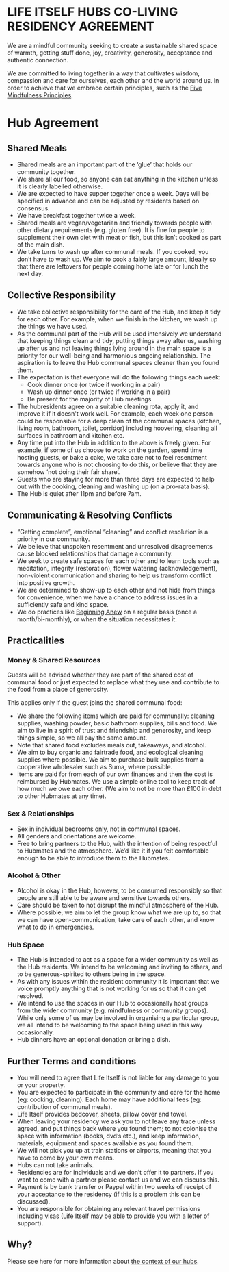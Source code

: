 # LIFE ITSELF HUBS CO-LIVING RESIDENCY AGREEMENT

We are a mindful community seeking to create a sustainable shared space of warmth, getting stuff done, joy, creativity, generosity, acceptance and authentic connection. 

We are committed to living together in a way that cultivates wisdom, compassion and care for ourselves, each other and the world around us. In order to achieve that we embrace certain principles, such as the [Five Mindfulness Principles](https://tao.lifeitself.us/five-mindfulness-trainings/). 

# Hub Agreement

## Shared Meals

*   Shared meals are an important part of the ‘glue’ that holds our community together. 
*   We share all our food, so anyone can eat anything in the kitchen unless it is clearly labelled otherwise.
*   We are expected to have supper together once a week. Days will be specified in advance and can be adjusted by residents based on consensus. 
*   We have breakfast together twice a week.
*   Shared meals are vegan/vegetarian and friendly towards people with other dietary requirements (e.g. gluten free). It is fine for people to supplement their own diet with meat or fish, but this isn’t cooked as part of the main dish.
*   We take turns to wash up after communal meals. If you cooked, you don’t have to wash up. We aim to cook a fairly large amount, ideally so that there are leftovers for people coming home late or for lunch the next day.

## Collective Responsibility

*   We take collective responsibility for the care of the Hub, and keep it tidy for each other. For example, when we finish in the kitchen, we wash up the things we have used.
*   As the communal part of the Hub will be used intensively we understand that keeping things clean and tidy, putting things away after us, washing up after us and not leaving things lying around in the main space is a priority for our well-being and harmonious ongoing relationship. The aspiration is to leave the Hub communal spaces cleaner than you found them.
*   The expectation is that everyone will do the following things each week:
    *   Cook dinner once (or twice if working in a pair)
    *   Wash up dinner once (or twice if working in a pair)
    *   Be present for the majority of Hub meetings
*   The hubresidents agree on a suitable cleaning rota, apply it, and improve it if it doesn't work well. For example, each week one person could be responsible for a deep clean of the communal spaces (kitchen, living room, bathroom, toilet, corridor) including hoovering, cleaning all surfaces in bathroom and kitchen etc.
*   Any time put into the Hub in addition to the above is freely given. For example, if some of us choose to work on the garden, spend time hosting guests, or bake a cake, we take care not to feel resentment towards anyone who is not choosing to do this, or believe that they are somehow ‘not doing their fair share’.
*   Guests who are staying for more than three days are expected to help out with the cooking, cleaning and washing up (on a pro-rata basis).
*   The Hub is quiet after 11pm and before 7am.

## Communicating & Resolving Conflicts

*   “Getting complete”, emotional “cleaning” and conflict resolution is a priority in our community.
*   We believe that unspoken resentment and unresolved disagreements cause blocked relationships that damage a community.
*   We seek to create safe spaces for each other and to learn tools such as meditation, integrity (restoration), flower watering (acknowledgement), non-violent communication and sharing to help us transform conflict into positive growth.
*   We are determined to show-up to each other and not hide from things for convenience, when we have a chance to address issues in a sufficiently safe and kind space. 
*   We do practices like [Beginning Anew](https://tao.lifeitself.us/beginning-anew/#introduction) on a regular basis (once a month/bi-monthly), or when the situation necessitates it.

## Practicalities

### Money & Shared Resources

Guests will be advised whether they are part of the shared cost of communal food or just expected to replace what they use and contribute to the food from a place of generosity. 

This applies only if the guest joins the shared communal food:

*   We share the following items which are paid for communally: cleaning supplies, washing powder, basic bathroom supplies, bills and food. We aim to live in a spirit of trust and friendship and generosity, and keep things simple, so we all pay the same amount.
*   Note that shared food excludes meals out, takeaways, and alcohol.
*   We aim to buy organic and fairtrade food, and ecological cleaning supplies where possible. We aim to purchase bulk supplies from a cooperative wholesaler such as Suma, where possible.
*   Items are paid for from each of our own finances and then the cost is reimbursed by Hubmates. We use a simple online tool to keep track of how much we owe each other. (We aim to not be more than £100 in debt to other Hubmates at any time).

### Sex & Relationships

*   Sex in individual bedrooms only, not in communal spaces.
*   All genders and orientations are welcome.
*   Free to bring partners to the Hub, with the intention of being respectful to Hubmates and the atmosphere. We’d like it if you felt comfortable enough to be able to introduce them to the Hubmates.

### Alcohol & Other

*   Alcohol is okay in the Hub, however, to be consumed responsibly so that people are still able to be aware and sensitive towards others.
*   Care should be taken to not disrupt the mindful atmosphere of the Hub.
*   Where possible, we aim to let the group know what we are up to, so that we can have open-communication, take care of each other, and know what to do in emergencies. 

### Hub Space

*   The Hub is intended to act as a space for a wider community as well as the Hub residents. We intend to be welcoming and inviting to others, and to be generous-spirited to others being in the space.
*   As with any issues within the resident community it is important that we voice promptly anything that is not working for us so that it can get resolved.
*   We intend to use the spaces in our Hub to occasionally host groups from the wider community (e.g. mindfulness or community groups). While only some of us may be involved in organising a particular group, we all intend to be welcoming to the space being used in this way occasionally.
*   Hub dinners have an optional donation or bring a dish. 

## Further Terms and conditions

* You will need to agree that Life Itself is not liable for any damage to you or your property.
* You are expected to participate in the community and care for the home (eg: cooking, cleaning). Each home may have additional fees (eg: contribution of communal meals).
* Life Itself provides bedcover, sheets, pillow cover and towel.
* When leaving your residency we ask you to not leave any trace unless agreed, and put things back where you found them; to not colonise the space with information (books, dvd’s etc.), and keep information, materials, equipment and spaces available as you found them.
* We will not pick you up at train stations or airports, meaning that you have to come by your own means.
* Hubs can not take animals.
* Residencies are for individuals and we don’t offer it to partners. If you want to come with a partner please contact us and we can discuss this.
* Payment is by bank transfer or Paypal within two weeks of receipt of your acceptance to the residency (if this is a problem this can be discussed).
* You are responsible for obtaining any relevant travel permissions including visas (Life Itself may be able to provide you with a letter of support).

## Why?

Please see here for more information about [the context of our hubs](/hubs/context/). 
